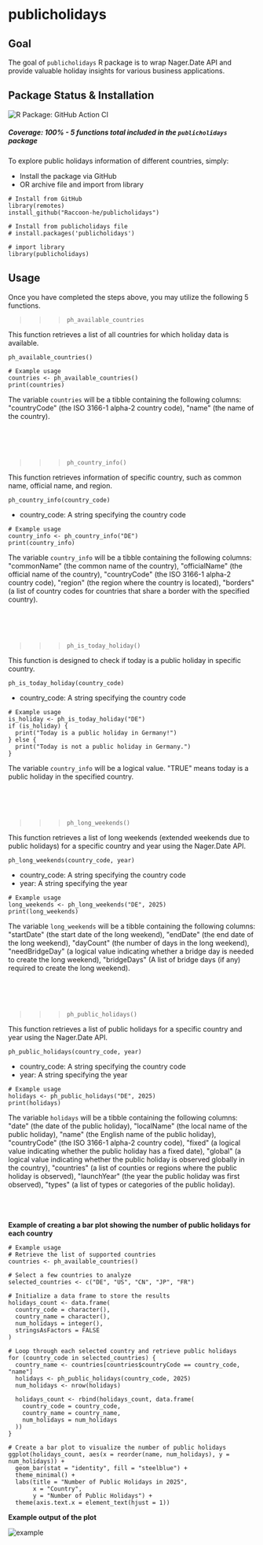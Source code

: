# publicholidays

## Goal
The goal of `publicholidays` R package is to wrap Nager.Date API and provide valuable holiday insights for various business applications.

## Package Status & Installation

![R Package: GitHub Action CI]()

##### Coverage: 100% - 5 functions total included in the `publicholidays` package ##### 

To explore public holidays information of different countries, simply:

- Install the package via GitHub
- OR archive file and import from library

```
# Install from GitHub
library(remotes)
install_github("Raccoon-he/publicholidays")

# Install from publicholidays file
# install.packages('publicholidays')

# import library
library(publicholidays)
```

## Usage

Once you have completed the steps above, you may utilize the following 5 functions.

>>> ```  
>>> ph_available_countries  
>>> ``` 

This function retrieves a list of all countries for which holiday data is available.

```ph_available_countries()```

```
# Example usage
countries <- ph_available_countries()
print(countries) 
```

The variable `countries` will be a tibble containing the following columns: "countryCode" (the ISO 3166-1 alpha-2 country code), "name" (the name of the country).

<br><br><br> 
>>> ```  
>>> ph_country_info()
>>> ``` 

This function retrieves information of specific country, such as common name, official name, and region.

```ph_country_info(country_code)```

- country_code: A string specifying the country code

```
# Example usage
country_info <- ph_country_info("DE")
print(country_info)
```

The variable `country_info` will be a tibble containing the following columns: "commonName" (the common name of the country), "officialName" (the official name of the country), "countryCode" (the ISO 3166-1 alpha-2 country code), "region" (the region where the country is located), "borders" (a list of country codes for countries that share a border with the specified country).

<br><br><br> 
>>> ```  
>>> ph_is_today_holiday()
>>> ``` 

This function is designed to check if today is a public holiday in specific country.

```ph_is_today_holiday(country_code)```

- country_code: A string specifying the country code

```
# Example usage
is_holiday <- ph_is_today_holiday("DE")
if (is_holiday) {
  print("Today is a public holiday in Germany!")
} else {
  print("Today is not a public holiday in Germany.")
}
```

The variable `country_info` will be a logical value. "TRUE" means today is a public holiday in the specified country.

<br><br><br> 
>>> ```  
>>> ph_long_weekends()
>>> ``` 

This function retrieves a list of long weekends (extended weekends due to public holidays) for a specific country and year using the Nager.Date API.

```ph_long_weekends(country_code, year)```

- country_code: A string specifying the country code
- year: A string specifying the year

```
# Example usage
long_weekends <- ph_long_weekends("DE", 2025)
print(long_weekends)
```

The variable `long_weekends` will be a tibble containing the following columns: "startDate" (the start date of the long weekend), "endDate" (the end date of the long weekend), "dayCount" (the number of days in the long weekend), "needBridgeDay" (a logical value indicating whether a bridge day is needed to create the long weekend), "bridgeDays" (A list of bridge days (if any) required to create the long weekend).

<br><br><br> 
>>> ```  
>>> ph_public_holidays()
>>> ``` 

This function retrieves a list of public holidays for a specific country and year using the Nager.Date API.

```ph_public_holidays(country_code, year)```

- country_code: A string specifying the country code
- year: A string specifying the year

```
# Example usage
holidays <- ph_public_holidays("DE", 2025)
print(holidays)
```

The variable `holidays` will be a tibble containing the following columns: "date" (the date of the public holiday), "localName" (the local name of the public holiday), "name" (the English name of the public holiday), "countryCode" (the ISO 3166-1 alpha-2 country code), "fixed" (a logical value indicating whether the public holiday has a fixed date), "global" (a logical value indicating whether the public holiday is observed globally in the country), "countries" (a list of counties or regions where the public holiday is observed), "launchYear" (the year the public holiday was first observed), "types" (a list of types or categories of the public holiday).

<br><br><br> 
**Example of creating a bar plot showing the number of public holidays for each country**

```
# Example usage
# Retrieve the list of supported countries
countries <- ph_available_countries()

# Select a few countries to analyze
selected_countries <- c("DE", "US", "CN", "JP", "FR")

# Initialize a data frame to store the results
holidays_count <- data.frame(
  country_code = character(),
  country_name = character(),
  num_holidays = integer(),
  stringsAsFactors = FALSE
)

# Loop through each selected country and retrieve public holidays
for (country_code in selected_countries) {
  country_name <- countries[countries$countryCode == country_code, "name"]
  holidays <- ph_public_holidays(country_code, 2025)
  num_holidays <- nrow(holidays)
  
  holidays_count <- rbind(holidays_count, data.frame(
    country_code = country_code,
    country_name = country_name,
    num_holidays = num_holidays
  ))
}

# Create a bar plot to visualize the number of public holidays
ggplot(holidays_count, aes(x = reorder(name, num_holidays), y = num_holidays)) +
  geom_bar(stat = "identity", fill = "steelblue") +
  theme_minimal() +
  labs(title = "Number of Public Holidays in 2025",
       x = "Country",
       y = "Number of Public Holidays") +
  theme(axis.text.x = element_text(hjust = 1))
```

**Example output of the plot**

![example](/img/example.png)

